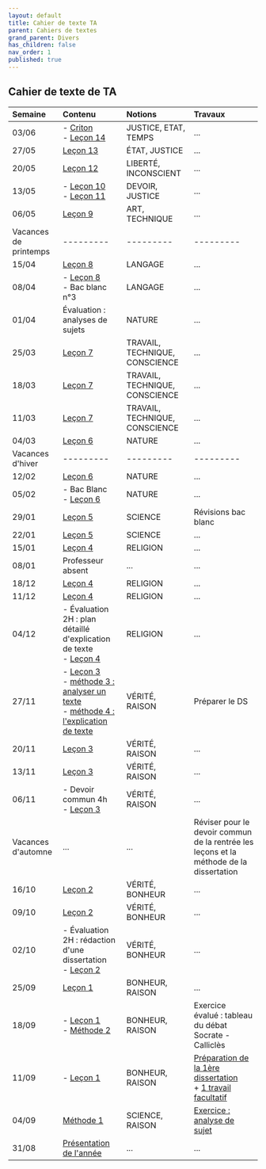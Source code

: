 ```yaml
---
layout: default
title: Cahier de texte TA
parent: Cahiers de textes
grand_parent: Divers
has_children: false
nav_order: 1
published: true
---
```

## Cahier de texte de TA

| Semaine     | Contenu     | Notions | Travaux |
| :------------------- | :-------------- | :-------------- | :-------- |
| 03/06 | - [Criton](../../../docs/Criton/L11b-0-0.html) <br> - [Leçon 14](../../../docs/L14/L14-0-0.html)   | JUSTICE, ETAT, TEMPS  | ...  |
| 27/05 | [Leçon 13](../../../docs/L13/L13-0-0.html)   | ÉTAT, JUSTICE  | ...  |
| 20/05 | [Leçon 12](../../../docs/L12/L12-0-0.html)   | LIBERTÉ, INCONSCIENT  | ...  |
| 13/05 | - [Leçon 10](../../../docs/L10/L10-0-0.html) <br> - [Leçon 11](../../../docs/L11/L11-0-0.html)    | DEVOIR, JUSTICE  | ...  |
| 06/05 | [Leçon 9](../../../docs/L9/L9-0-0.html)   | ART, TECHNIQUE  | ...  |
| Vacances de printemps | ---------  | ---------  | ---------  |
| 15/04 | [Leçon 8](../../../docs/L8/L8-0-0.html)   | LANGAGE  | ...  |
| 08/04 | - [Leçon 8](../../../docs/L8/L8-0-0.html) <br> - Bac blanc n°3   | LANGAGE  | ...  |
| 01/04 | Évaluation : analyses de sujets   | NATURE  | ...  |
| 25/03 | [Leçon 7](../../../docs/L7/L7-0-0.html) | TRAVAIL, TECHNIQUE, CONSCIENCE  | ...  |
| 18/03 | [Leçon 7](../../../docs/L7/L7-0-0.html)   | TRAVAIL, TECHNIQUE, CONSCIENCE  | ...  |
| 11/03 | [Leçon 7](../../../docs/L7/L7-0-0.html)   | TRAVAIL, TECHNIQUE, CONSCIENCE  | ...  |
| 04/03 | [Leçon 6](../../../docs/L6/L6-0-0.html)   | NATURE  | ...  |
| Vacances d'hiver | ---------  | ---------  | ---------  |
| 12/02 | [Leçon 6](../../../docs/L6/L6-0-0.html)   | NATURE  | ...  |
| 05/02   | - Bac Blanc <BR> - [Leçon 6](../../../docs/L6/L6-0-0.html)  | NATURE     | ... |
| 29/01   | [Leçon 5](../../../docs/L5/L5-0-0.html)  | SCIENCE     | Révisions bac blanc  |
| 22/01   | [Leçon 5](../../../docs/L5/L5-0-0.html)  | SCIENCE     | ...     |
| 15/01   | [Leçon 4](../../../docs/L4/L4-0-1-fiche.html)  | RELIGION     | ...     |
| 08/01   | Professeur absent  | ...     | ...     |
| 18/12   | [Leçon 4](../../../docs/L4/L4-0-1-fiche.html)  | RELIGION     | ...     |
| 11/12   | [Leçon 4](../../../docs/L4/L4-0-1-fiche.html)  | RELIGION     | ...     |
| 04/12   | - Évaluation 2H : plan détaillé d'explication de texte <br> - [Leçon 4](../../../docs/L4/L4-0-1-fiche.html)  | RELIGION     | ...     |
|  27/11  |  - [Leçon 3](../../../docs/L3/L3-0-1-fiche.html) <br> - [méthode 3 : analyser un texte](../../../docs/M3/m3.html) <br> - [méthode 4 : l'explication de texte](../../../docs/M4/m4.html) | VÉRITÉ, RAISON | Préparer le DS |
|  20/11  |  [Leçon 3](../../../docs/L3/L3-0-1-fiche.html) | VÉRITÉ, RAISON | ... |
|  13/11  |  [Leçon 3](../../../docs/L3/L3-0-1-fiche.html) | VÉRITÉ, RAISON | ... |
|  06/11  |  - Devoir commun 4h <br> - [Leçon 3](../../../docs/L3/L3-0-1-fiche.html) | VÉRITÉ, RAISON | ... |
| Vacances d'automne | ...  | ...  | Réviser pour le devoir commun de la rentrée les leçons et la méthode de la dissertation      |
| 16/10   | [Leçon 2](../../../docs/L2/L2-0-fiche.html)     | VÉRITÉ, BONHEUR     | ...     |
| 09/10   | [Leçon 2](../../../docs/L2/L2-0-fiche.html)     | VÉRITÉ, BONHEUR     | ...     |
| 02/10   | - Évaluation 2H : rédaction d'une dissertation <br> - [Leçon 2](../../../docs/L2/L2-0-fiche.html)    | VÉRITÉ, BONHEUR     | ...     |
| 25/09   | [Leçon 1](../../../docs/L1/L1-0.html)     | BONHEUR, RAISON     |  ...     |
| 18/09   |- [Leçon 1](../../../docs/L1/L1-0.html)  <br> - [Méthode 2](../../../docs/M2/m2.html)     | BONHEUR, RAISON     |  Exercice évalué : tableau <br> du débat Socrate - Calliclès     |
| 11/09   | - [Leçon 1](../../../docs/L1/L1-0.html)  | BONHEUR, RAISON     | [Préparation de la 1ère dissertation](../../../docs/L1/Travaux-preparation.html) <br> + [1 travail facultatif](../../../docs/L1/Travaux-eternel.html)    |
| 04/09   | [Méthode 1](../../../docs/M1/M1-0.html)     | SCIENCE, RAISON     | [Exercice : analyse de sujet](../../../docs/M1/M1-4-0.html)     |
| 31/08  | [Présentation de l'année](../../../docs/Présentation) | ...     | ...     |







